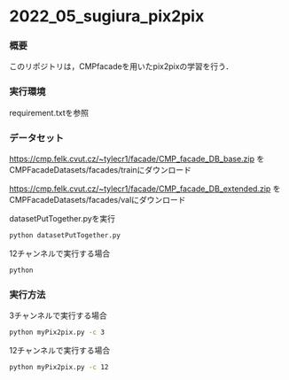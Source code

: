 # 2022_05_sugiura_pix2pix

### 概要
このリポジトリは，CMPfacadeを用いたpix2pixの学習を行う．


### 実行環境
requirement.txtを参照

### データセット
https://cmp.felk.cvut.cz/~tylecr1/facade/CMP_facade_DB_base.zip
をCMPFacadeDatasets/facades/trainにダウンロード

https://cmp.felk.cvut.cz/~tylecr1/facade/CMP_facade_DB_extended.zip
をCMPFacadeDatasets/facades/valにダウンロード

datasetPutTogether.pyを実行

```sh
python datasetPutTogether.py
```

12チャンネルで実行する場合

```sh
python 
```

### 実行方法

3チャンネルで実行する場合
```sh
python myPix2pix.py -c 3
```

12チャンネルで実行する場合
```sh
python myPix2pix.py -c 12
```
